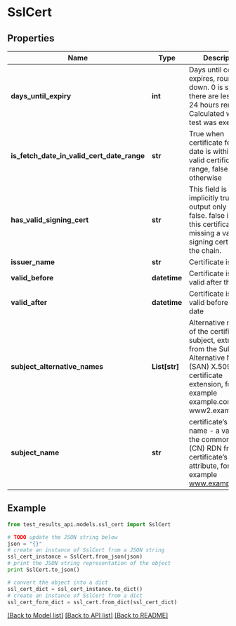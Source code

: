 # SslCert


## Properties
Name | Type | Description | Notes
------------ | ------------- | ------------- | -------------
**days_until_expiry** | **int** | Days until certificate expires, rounded down. 0 is shown if there are less than 24 hours remaining. Calculated when the test was executed. | [optional] 
**is_fetch_date_in_valid_cert_date_range** | **str** | True when certificate fetch date is within the valid certificate date range, false otherwise | [optional] 
**has_valid_signing_cert** | **str** | This field is implicitly true; it is output only when false. false indicates this certificate was missing a valid signing certificate in the chain. | [optional] 
**issuer_name** | **str** | Certificate issuer | [optional] 
**valid_before** | **datetime** | Certificate is not valid after this date | [optional] 
**valid_after** | **datetime** | Certificate is not valid before this date | [optional] 
**subject_alternative_names** | **List[str]** | Alternative name(s) of the certificate subject, extracted from the Subject Alternative Name (SAN) X.509 certificate extension, for example example.com, www2.example.com | [optional] 
**subject_name** | **str** | certificate’s subject name - a value of the common name (CN) RDN from the certificate’s Subject attribute, for example www.example.com | [optional] 

## Example

```python
from test_results_api.models.ssl_cert import SslCert

# TODO update the JSON string below
json = "{}"
# create an instance of SslCert from a JSON string
ssl_cert_instance = SslCert.from_json(json)
# print the JSON string representation of the object
print SslCert.to_json()

# convert the object into a dict
ssl_cert_dict = ssl_cert_instance.to_dict()
# create an instance of SslCert from a dict
ssl_cert_form_dict = ssl_cert.from_dict(ssl_cert_dict)
```
[[Back to Model list]](../README.md#documentation-for-models) [[Back to API list]](../README.md#documentation-for-api-endpoints) [[Back to README]](../README.md)


